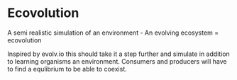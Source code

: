 # Ecovolution
A semi realistic simulation of an environment - An evolving ecosystem = ecovolution

Inspired by evolv.io this should take it a step further and simulate in addition to learning organisms an environment. Consumers and producers will have to find a equlibrium to be able to coexist.
